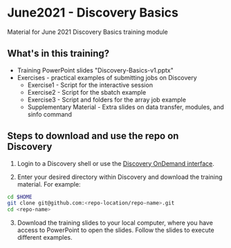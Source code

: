 # June2021 - Discovery Basics
Material for June 2021 Discovery Basics training module

## What's in this training?
* Training PowerPoint slides "Discovery-Basics-v1.pptx"
* Exercises - practical examples of submitting jobs on Discovery
  * Exercise1 - Script for the interactive session 
  * Exercise2 - Script for the sbatch example
  * Exercise3 - Script and folders for the array job example
  * Supplementary Material - Extra slides on data transfer, modules, and sinfo command
  
## Steps to download and use the repo on Discovery
1. Login to a Discovery shell or use the [Discovery OnDemand interface](https://rc-docs.northeastern.edu/en/latest/first_steps/connect_ood.html).

2. Enter your desired directory within Discovery and download the training material. For example:
```bash
cd $HOME
git clone git@github.com:<repo-location/repo-name>.git
cd <repo-name>
```
3. Download the training slides to your local computer, where you have access to PowerPoint to open the slides. Follow the slides to execute different examples.
